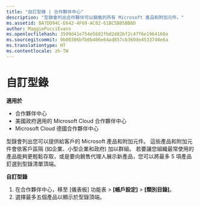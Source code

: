 ```yaml
---
title: "自訂型錄 | 合作夥伴中心"
description: "型錄會列出合作夥伴可以銷售的所有 Microsoft 產品和附加元件。"
ms.assetid: DA7DD94C-E642-4F69-AC02-61BC5B05BB0D
author: MaggiePucciEvans
ms.openlocfilehash: 3599d41e754e5602fbd2d82bf2c47f6e1964160a
ms.sourcegitcommit: 0b00306bfb0b406e64ad857cb360de4533740e6a
ms.translationtype: HT
ms.contentlocale: zh-TW
---
```

# <a name="customize-the-catalog"></a>自訂型錄

**適用於**

-  合作夥伴中心
-  美國政府適用的 Microsoft Cloud 合作夥伴中心
-  Microsoft Cloud 德國合作夥伴中心

型錄會列出您可以提供給客戶的 Microsoft 產品和附加元件。 這些產品和附加元件會依客戶區隔 (如企業、小型企業和政府) 加以群組。 若要讓您組織最常使用的產品能夠更輕鬆存取，或是要向銷售代理人展示新產品，您可以將最多 5 項產品釘選到型錄清單頂端。

**自訂型錄**

1.  在合作夥伴中心，移至 \[儀表板\] 功能表 &gt; **\[帳戶設定\]** &gt; **\[類別目錄\]**。
2.  選擇最多五個產品以顯示於型錄頂端。

 

 



